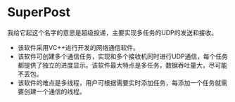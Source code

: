 # SuperPost

我给它起这个名字的意思是超级投递，主要实现多任务的UDP的发送和接收。

- 该软件采用VC++进行开发的网络通信软件。
- 该软件可创建多个通信任务，实现和多个接收机同时进行UDP通信，每个任务都提供了独立的进度显示。该软件最大特点是多任务，数据吞吐量大，尽可能不丢包。
- 该软件的难点是多线程，用户可根据需要实时添加任务，每添加一个任务就需要创建一个通信的线程。
